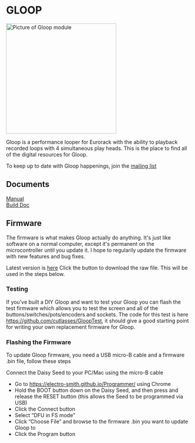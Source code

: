 # GLOOP

<img src="https://www.thonk.co.uk/wp-content/uploads/2024/11/cutlasses-gloop-front-700x700.jpg" alt="Picture of Gloop module" width="300" height="300">


Gloop is a performance looper for Eurorack with the ability to playback recorded loops with 4 simultaneous play heads. This is the place to find all of the digital resources for Gloop.

To keep up to date with Gloop happenings, join the [mailing list](https://www.cutlasses.co.uk/cutlasses-instruments/gloop-update/)

## Documents
[Manual](https://github.com/cutlasses/GloopResources/blob/main/ManualPDF.pdf)  
[Build Doc](https://www.thonk.co.uk/wp-content/uploads/2024/11/Cutlasses-Gloop-build-doc-v1.0.pdf)  

## Firmware

The firmware is what makes Gloop actually do anything. It's just like software on a normal computer, except it's permanent on the microcontroller until you update it. I hope to regularily update the firmware with new features and bug fixes.

Latest version is [here](https://github.com/cutlasses/GloopResources/blob/main/firmware/Gloop1_1.bin) Click the button to download the raw file. This will be used in the steps below.

### Testing

If you've built a DIY Gloop and want to test your Gloop you can flash the test firmware which allows you to test the screen and all of the buttons/switches/pots/encoders and sockets. The code for this test is here https://github.com/cutlasses/GloopTest, it should give a good starting point for writing your own replacement firmware for Gloop.

### Flashing the Firmware

To update Gloop firmware, you need a USB micro-B cable and a firmware .bin file, follow these steps

Connect the Daisy Seed to your PC/Mac using the micro-B cable
- Go to https://electro-smith.github.io/Programmer/ using Chrome
- Hold the BOOT button down on the Daisy Seed, and then press and release the RESET button (this allows the Seed to be programmed via USB)
- Click the Connect button
- Select “DFU in FS mode”
- Click “Choose File” and browse to the firmware .bin you want to update Gloop to
- Click the Program button


